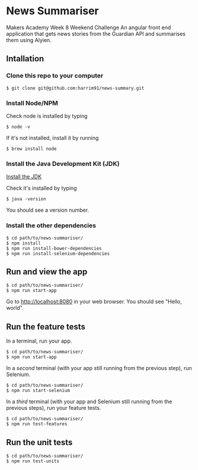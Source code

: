 # News Summariser

Makers Academy Week 8 Weekend Challenge
An angular front end application that gets news stories from the Guardian API and summarises them using Alyien.

## Intallation

### Clone this repo to your computer

    $ git clone git@github.com:harrim91/news-summary.git

### Install Node/NPM

Check node is installed by typing

    $ node -v

If it's not installed, install it by running

    $ brew install node

### Install the Java Development Kit (JDK)

[Install the JDK](http://www.oracle.com/technetwork/java/javase/downloads/index.html)

Check it's installed by typing

    $ java -version

You should see a version number.

### Install the other dependencies

    $ cd path/to/news-summariser/
    $ npm install
    $ npm run install-bower-dependencies
    $ npm run install-selenium-dependencies

## Run and view the app

    $ cd path/to/news-summariser/
    $ npm run start-app

Go to [http://localhost:8080](http://localhost:8080) in your web browser.  You should see "Hello, world".

## Run the feature tests

In a terminal, run your app.

    $ cd path/to/news-summariser/
    $ npm run start-app

In a *second* terminal (with your app still running from the previous step), run Selenium.

    $ cd path/to/news-summariser/
    $ npm run start-selenium

In a *third* terminal (with your app and Selenium still running from the previous steps), run your feature tests.

    $ cd path/to/news-summariser/
    $ npm run test-features

## Run the unit tests

    $ cd path/to/news-summariser/
    $ npm run test-units

